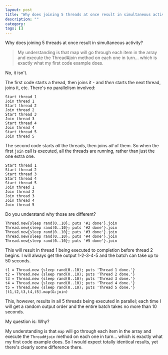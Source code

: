 ```yaml
---
layout: post
title: "Why does joining 5 threads at once result in simultaneous activity?"
description: ""
category:
tags: []
---
```


Why does joining 5 threads at once result in simultaneous activity?


> My understanding is that map will go through each item in the array and execute the Thread#join method on each one in turn... which is exactly what my first code example does.

No, it isn't.

The first code starts a thread, then joins it - and _then_ starts the next thread, joins it, etc. There's no parallelism involved:

    Start thread 1
    Join thread 1
    Start thread 2
    Join thread 2
    Start thread 3
    Join thread 3
    Start thread 4
    Join thread 4
    Start thread 5
    Join thread 5

The second code starts _all_ the threads, then joins _all_ of them. So when the first `join` call is executed, all the threads are running, rather than just the one extra one.

    Start thread 1
    Start thread 2
    Start thread 3
    Start thread 4
    Start thread 5
    Join thread 1
    Join thread 2
    Join thread 3
    Join thread 4
    Join thread 5

Do you understand why those are different?


    Thread.new{sleep rand(0..10}; puts '#1 done'}.join
    Thread.new{sleep rand(0..10}; puts '#2 done'}.join
    Thread.new{sleep rand(0..10}; puts '#3 done'}.join
    Thread.new{sleep rand(0..10}; puts '#4 done'}.join
    Thread.new{sleep rand(0..10}; puts '#5 done'}.join

This will result in thread 1 being executed to completion before thread 2 begins. I will always get the output 1-2-3-4-5 and the batch can take up to 50 seconds.

    t1 = Thread.new {sleep rand(0..10); puts 'Thread 1 done.'}
    t2 = Thread.new {sleep rand(0..10); puts 'Thread 2 done.'}
    t3 = Thread.new {sleep rand(0..10); puts 'Thread 3 done.'}
    t4 = Thread.new {sleep rand(0..10); puts 'Thread 4 done.'}
    t5 = Thread.new {sleep rand(0..10); puts 'Thread 5 done.'}
    [t1,t2,t3,t4,t5].map(&:join)

This, however, results in all 5 threads being executed in parallel; each time I will get a random output order and the entire batch takes no more than 10 seconds.

My question is: Why?

My understanding is that `map` will go through each item in the array and execute the `Thread#join` method on each one in turn... which is exactly what my first code example does. So I would expect totally identical results, yet there's clearly some difference there.


